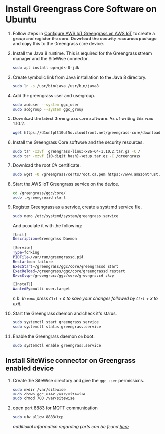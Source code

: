 # Install Greengrass Core Software on Ubuntu

1. Follow steps in [Configure AWS IoT Greengrass on AWS IoT](https://docs.aws.amazon.com/greengrass/latest/developerguide/gg-config.html) to create a group and register the core. Download the security resources package and copy this to the Greengrass core device.

1. Install the Java 8 runtime. This is required for the Greengrass stream manager and the SiteWise connector.

    ```bash
    sudo apt install openjdk-8-jdk
    ```

1. Create symbolic link from Java installation to the Java 8 directory.

    ```bash
    sudo ln -s /usr/bin/java /usr/bin/java8
    ```

1. Add the greengrass user and usergroup.

    ```bash
    sudo adduser --system ggc_user
    sudo addgroup --system ggc_group
    ```

1. Download the latest Greengrass core software. As of writing this was 1.10.2.

    ```bash
    wget https://d1onfpft10uf5o.cloudfront.net/greengrass-core/downloads/1.10.2/greengrass-linux-x86-64-1.10.2.tar.gz
    ```

1. Install the Greengrass Core software and the security resources.

    ```bash
    sudo tar -xzvf  greengrass-linux-x86-64-1.10.2.tar.gz -C /
    sudo tar -xzvf {10-digit hash}-setup.tar.gz -C /greengrass
    ```

1. Download the root CA certificate.

    ```bash
    sudo wget -O /greengrass/certs/root.ca.pem https://www.amazontrust.com/repository/AmazonRootCA1.pem
    ```

1. Start the AWS IoT Greengrass service on the device.

    ```bash
    cd /greengrass/ggc/core/
    sudo ./greengrassd start
    ```

1. Register Greengrass as a service, create a systemd service file.

    ```bash
    sudo nano /etc/systemd/system/greengrass.service
    ```

    And populate it with the following:

    ```bash
    [Unit]
    Description=Greengrass Daemon

    [Service]
    Type=forking
    PIDFile=/var/run/greengrassd.pid
    Restart=on-failure
    ExecStart=/greengrass/ggc/core/greengrassd start
    ExecReload=/greengrass/ggc/core/greengrassd restart
    ExecStop=/greengrass/ggc/core/greengrassd stop

    [Install]
    WantedBy=multi-user.target
    ```

    *n.b. In `nano` press ``Ctrl`` + `O` to save your changes followed by ``Ctrl`` + ``X`` to exit.*

1. Start the Greengrass daemon and check it's status.

    ```bash
    sudo systemctl start greengrass.service
    sudo systemctl status greengrass.service
    ```

1. Enable the Greengrass daemon on boot.

    ```bash
    sudo systemctl enable greengrass.service
    ```


## Install SiteWise connector on Greengrass enabled device

1. Create the SiteWise directory and give the `ggc_user` permissions.
    ```bash
    sudo mkdir /var/sitewise 
    sudo chown ggc_user /var/sitewise
    sudo chmod 700 /var/sitewise
    ```

1. open port 8883 for MQTT communication

    ```bash
    sudo ufw allow 8883/tcp
    ```

    *additional information regarding ports can be found [here](https://docs.aws.amazon.com/greengrass/latest/developerguide/gg-core.html#alpn-network-proxy)*

